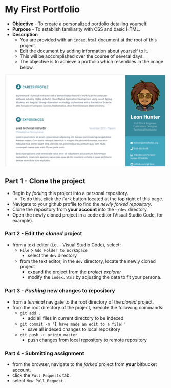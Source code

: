 # My First Portfolio

* **Objective** - To create a personalized portfolio detailing yourself.
* **Purpose** - To establish familiarity with CSS and basic HTML.
* **Description**
    * You are provided with an `index.html` document at the root of this project.
    * Edit the document by adding information about yourself to it.
    * This will be accomplished over the course of several days.
    * The objective is to achieve a portfolio which resembles in the image below.

![](./portfolio-goal.png)




## Part 1 - Clone the project

* Begin by _forking_ this project into a personal repository.
   * To do this, click the `Fork` button located at the top right of this page.
* Navigate to your github profile to find the _newly forked repository_.
* Clone the repository from **your account** into the `~/dev` directory.
* Open the newly cloned project in a code editor (Visual Studio Code, for example).







### Part 2 - Edit the _cloned_ project

* from a text editor (i.e. - Visual Studio Code), select:
  * `File` > `Add Folder to WorkSpace`
    * select the `dev` directory 
  * from the text editor, in the `dev` directory, locate the newly cloned project
    * expand the project from the _project explorer_
    * modify the `index.html` by adjusting the data to fit your persona.
  
  



### Part 3 - _Pushing_ new changes to repository

* from a _terminal_ navigate to the root directory of the _cloned_ project.
* from the root directory of the project, execute the following commands:
    * `git add .`
        * add all files in current directory to be indexed        
    * `git commit -m 'I have made an edit to a file!'`
        * save all indexed changes to local repository
    * `git push -u origin master`
        * push changes from local repository to remote repository






### Part 4 - Submitting assignment

* from the browser, navigate to the _forked_ project from **your** bitbucket account.
* click the `Pull Requests` tab.
* select `New Pull Request`